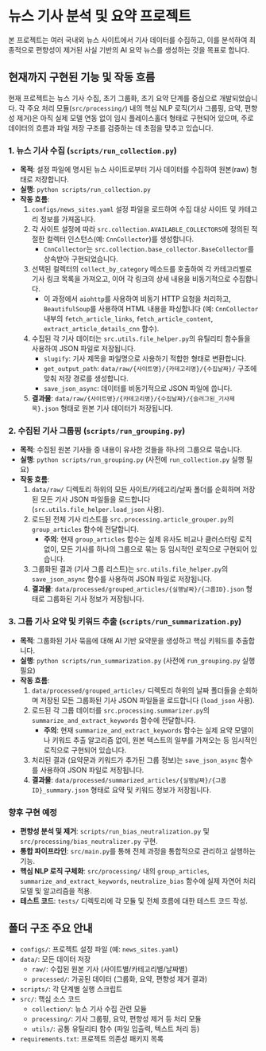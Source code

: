 # 뉴스 기사 분석 및 요약 프로젝트

본 프로젝트는 여러 국내외 뉴스 사이트에서 기사 데이터를 수집하고, 이를 분석하여 최종적으로 편향성이 제거된 사실 기반의 AI 요약 뉴스를 생성하는 것을 목표로 합니다.

## 현재까지 구현된 기능 및 작동 흐름

현재 프로젝트는 뉴스 기사 수집, 초기 그룹화, 초기 요약 단계를 중심으로 개발되었습니다. 각 주요 처리 모듈(`src/processing/`) 내의 핵심 NLP 로직(기사 그룹핑, 요약, 편향성 제거)은 아직 실제 모델 연동 없이 임시 플레이스홀더 형태로 구현되어 있으며, 주로 데이터의 흐름과 파일 저장 구조를 검증하는 데 초점을 맞추고 있습니다.

### 1. 뉴스 기사 수집 (`scripts/run_collection.py`)

-   **목적**: 설정 파일에 명시된 뉴스 사이트로부터 기사 데이터를 수집하여 원본(raw) 형태로 저장합니다.
-   **실행**: `python scripts/run_collection.py`
-   **작동 흐름**:
    1.  `configs/news_sites.yaml` 설정 파일을 로드하여 수집 대상 사이트 및 카테고리 정보를 가져옵니다.
    2.  각 사이트 설정에 따라 `src.collection.AVAILABLE_COLLECTORS`에 정의된 적절한 컬렉터 인스턴스(예: `CnnCollector`)를 생성합니다.
        -   `CnnCollector`는 `src.collection.base_collector.BaseCollector`를 상속받아 구현되었습니다.
    3.  선택된 컬렉터의 `collect_by_category` 메소드를 호출하여 각 카테고리별로 기사 링크 목록을 가져오고, 이어 각 링크의 상세 내용을 비동기적으로 수집합니다.
        -   이 과정에서 `aiohttp`를 사용하여 비동기 HTTP 요청을 처리하고, `BeautifulSoup`를 사용하여 HTML 내용을 파싱합니다 (예: `CnnCollector` 내부의 `fetch_article_links`, `fetch_article_content`, `extract_article_details_cnn` 함수).
    4.  수집된 각 기사 데이터는 `src.utils.file_helper.py`의 유틸리티 함수들을 사용하여 JSON 파일로 저장됩니다.
        -   `slugify`: 기사 제목을 파일명으로 사용하기 적합한 형태로 변환합니다.
        -   `get_output_path`: `data/raw/{사이트명}/{카테고리명}/{수집날짜}/` 구조에 맞춰 저장 경로를 생성합니다.
        -   `save_json_async`: 데이터를 비동기적으로 JSON 파일에 씁니다.
    5.  **결과물**: `data/raw/{사이트명}/{카테고리명}/{수집날짜}/{슬러그된_기사제목}.json` 형태로 원본 기사 데이터가 저장됩니다.

### 2. 수집된 기사 그룹핑 (`scripts/run_grouping.py`)

-   **목적**: 수집된 원본 기사들 중 내용이 유사한 것들을 하나의 그룹으로 묶습니다.
-   **실행**: `python scripts/run_grouping.py` (사전에 `run_collection.py` 실행 필요)
-   **작동 흐름**:
    1.  `data/raw/` 디렉토리 하위의 모든 사이트/카테고리/날짜 폴더를 순회하며 저장된 모든 기사 JSON 파일들을 로드합니다 (`src.utils.file_helper.load_json` 사용).
    2.  로드된 전체 기사 리스트를 `src.processing.article_grouper.py`의 `group_articles` 함수에 전달합니다.
        -   **주의**: 현재 `group_articles` 함수는 실제 유사도 비교나 클러스터링 로직 없이, 모든 기사를 하나의 그룹으로 묶는 등 임시적인 로직으로 구현되어 있습니다.
    3.  그룹화된 결과 (기사 그룹 리스트)는 `src.utils.file_helper.py`의 `save_json_async` 함수를 사용하여 JSON 파일로 저장됩니다.
    4.  **결과물**: `data/processed/grouped_articles/{실행날짜}/{그룹ID}.json` 형태로 그룹화된 기사 정보가 저장됩니다.

### 3. 그룹 기사 요약 및 키워드 추출 (`scripts/run_summarization.py`)

-   **목적**: 그룹화된 기사 묶음에 대해 AI 기반 요약문을 생성하고 핵심 키워드를 추출합니다.
-   **실행**: `python scripts/run_summarization.py` (사전에 `run_grouping.py` 실행 필요)
-   **작동 흐름**:
    1.  `data/processed/grouped_articles/` 디렉토리 하위의 날짜 폴더들을 순회하며 저장된 모든 그룹화된 기사 JSON 파일들을 로드합니다 (`load_json` 사용).
    2.  로드된 각 그룹 데이터를 `src.processing.summarizer.py`의 `summarize_and_extract_keywords` 함수에 전달합니다.
        -   **주의**: 현재 `summarize_and_extract_keywords` 함수는 실제 요약 모델이나 키워드 추출 알고리즘 없이, 원본 텍스트의 일부를 가져오는 등 임시적인 로직으로 구현되어 있습니다.
    3.  처리된 결과 (요약문과 키워드가 추가된 그룹 정보)는 `save_json_async` 함수를 사용하여 JSON 파일로 저장됩니다.
    4.  **결과물**: `data/processed/summarized_articles/{실행날짜}/{그룹ID}_summary.json` 형태로 요약 및 키워드 정보가 저장됩니다.

### 향후 구현 예정

-   **편향성 분석 및 제거**: `scripts/run_bias_neutralization.py` 및 `src/processing/bias_neutralizer.py` 구현.
-   **통합 파이프라인**: `src/main.py`를 통해 전체 과정을 통합적으로 관리하고 실행하는 기능.
-   **핵심 NLP 로직 구체화**: `src/processing/` 내의 `group_articles`, `summarize_and_extract_keywords`, `neutralize_bias` 함수에 실제 자연어 처리 모델 및 알고리즘을 적용.
-   **테스트 코드**: `tests/` 디렉토리에 각 모듈 및 전체 흐름에 대한 테스트 코드 작성.

## 폴더 구조 주요 안내

-   `configs/`: 프로젝트 설정 파일 (예: `news_sites.yaml`)
-   `data/`: 모든 데이터 저장
    -   `raw/`: 수집된 원본 기사 (사이트별/카테고리별/날짜별)
    -   `processed/`: 가공된 데이터 (그룹화, 요약, 편향성 제거 결과)
-   `scripts/`: 각 단계별 실행 스크립트
-   `src/`: 핵심 소스 코드
    -   `collection/`: 뉴스 기사 수집 관련 모듈
    -   `processing/`: 기사 그룹핑, 요약, 편향성 제거 등 처리 모듈
    -   `utils/`: 공통 유틸리티 함수 (파일 입출력, 텍스트 처리 등)
-   `requirements.txt`: 프로젝트 의존성 패키지 목록
